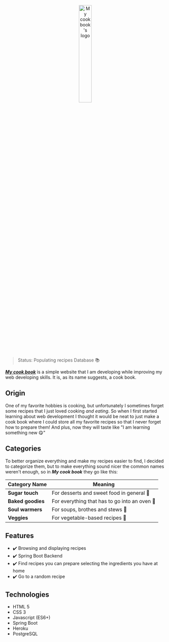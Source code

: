<p id="logo" align="center">
  <img width="28%" src="https://user-images.githubusercontent.com/62446763/139562453-940ba085-afb0-4d65-945f-61286d2100fa.png" alt="My cook book's logo" />
</p>

>Status: Populating recipes Database 📚

<a href="https://deiltonlopes.github.io/MyCookBook/index.html">***My cook book***</a> is a simple website that I am developing while improving my web developing skills. It is, as its name suggests, a cook book.

## Origin
One of my favorite hobbies is cooking, but unfortunately I sometimes forget some recipes that I just loved cooking *and eating*. So when I first started learning about web development I thought it would be neat to just make a cook book where I could store all my favorite recipes so that I never forget how to prepare them! And plus, now they will taste like "I am learning something new 😋"

## Categories
To better organize everything and make my recipes easier to find, I decided to categorize them, but to make everything sound nicer the common names weren't enough, so in ***My cook book*** they go like this:

**Category Name**|**Meaning**
-----------------|-----------
**Sugar touch**|For desserts and sweet food in general 🍫
**Baked goodies**|For everything that has to go into an oven 🥐
**Soul warmers**|For soups, brothes and stews 🥣
**Veggies**|For vegetable-based recipes 🥙

## Features
* ✔️ Browsing and displaying recipes
* ✔️ Spring Boot Backend
* ✔️ Find recipes you can prepare selecting the ingredients you have at home
* ✔️ Go to a random recipe

## Technologies
* HTML 5
* CSS 3
* Javascript (ES6+)
* Spring Boot
* Heroku
* PostgreSQL


